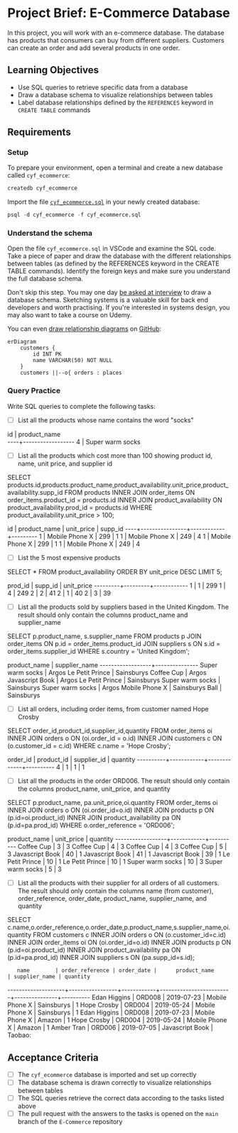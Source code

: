 # Project Brief: E-Commerce Database

In this project, you will work with an e-commerce database. The database has products that consumers can buy from different suppliers. Customers can create an order and add several products in one order.

## Learning Objectives

- Use SQL queries to retrieve specific data from a database
- Draw a database schema to visualize relationships between tables
- Label database relationships defined by the `REFERENCES` keyword in `CREATE TABLE` commands

## Requirements

### Setup

To prepare your environment, open a terminal and create a new database called `cyf_ecommerce`:

```sql
createdb cyf_ecommerce
```

Import the file [`cyf_ecommerce.sql`](./cyf_ecommerce.sql) in your newly created database:

```sql
psql -d cyf_ecommerce -f cyf_ecommerce.sql
```

### Understand the schema

Open the file `cyf_ecommerce.sql` in VSCode and examine the SQL code. Take a piece of paper and draw the database with the different relationships between tables (as defined by the REFERENCES keyword in the CREATE TABLE commands). Identify the foreign keys and make sure you understand the full database schema.

Don't skip this step. You may one day [be asked at interview](https://monzo.com/blog/2022/03/23/demystifying-the-backend-engineering-interview-process) to draw a database schema. Sketching systems is a valuable skill for back end developers and worth practising. If you're interested in systems design, you may also want to take a course on Udemy.

You can even [draw relationship diagrams](https://mermaid.js.org/syntax/entityRelationshipDiagram.html) on [GitHub](https://docs.github.com/en/get-started/writing-on-github/working-with-advanced-formatting/creating-diagrams):

```mermaid
erDiagram
    customers {
        id INT PK
        name VARCHAR(50) NOT NULL
    }
    customers ||--o{ orders : places
```

### Query Practice

Write SQL queries to complete the following tasks:

- [ ] List all the products whose name contains the word "socks"

<!-- SELECT * FROM products WHERE product_name LIKE '%socks%'; -->

id |   product_name   
----+------------------
  4 | Super warm socks

- [ ] List all the products which cost more than 100 showing product id, name, unit price, and supplier id
<!-- solution -->
SELECT products.id,products.product_name,product_availability.unit_price,product_availability.supp_id
FROM products
INNER JOIN order_items ON order_items.product_id = products.id
INNER JOIN product_availability ON product_availability.prod_id = products.id
WHERE product_availability.unit_price > 100;

id |  product_name  | unit_price | supp_id 
----+----------------+------------+---------
  1 | Mobile Phone X |        299 |       1
  1 | Mobile Phone X |        249 |       4
  1 | Mobile Phone X |        299 |       1
  1 | Mobile Phone X |        249 |       4

- [ ] List the 5 most expensive products
<!-- solution -->
SELECT * FROM product_availability
ORDER BY unit_price DESC
LIMIT 5;

prod_id | supp_id | unit_price 
---------+---------+------------
       1 |       1 |        299
       1 |       4 |        249
       2 |       2 |         41
       2 |       1 |         40
       2 |       3 |         39

- [ ] List all the products sold by suppliers based in the United Kingdom. The result should only contain the columns product_name and supplier_name
<!-- solution -->
SELECT p.product_name, s.supplier_name
FROM products p
JOIN order_items ON p.id = order_items.product_id
JOIN suppliers s ON  s.id = order_items.supplier_id
WHERE s.country = 'United Kingdom';

   product_name   | supplier_name 
------------------+---------------
 Super warm socks | Argos
 Le Petit Prince  | Sainsburys
 Coffee Cup       | Argos
 Javascript Book  | Argos
 Le Petit Prince  | Sainsburys
 Super warm socks | Sainsburys
 Super warm socks | Argos
 Mobile Phone X   | Sainsburys
 Ball             | Sainsburys

- [ ] List all orders, including order items, from customer named Hope Crosby
<!-- solution -->

SELECT order_id,product_id,supplier_id,quantity
FROM order_items oi INNER JOIN orders o ON (oi.order_id = o.id)
INNER JOIN customers c ON (o.customer_id = c.id)
WHERE c.name = 'Hope Crosby';

order_id | product_id | supplier_id | quantity 
----------+------------+-------------+----------
        4 |          1 |           1 |        1

- [ ] List all the products in the order ORD006. The result should only contain the columns product_name, unit_price, and quantity
<!-- solution -->

SELECT p.product_name, pa.unit_price,oi.quantity
FROM order_items oi INNER JOIN orders o ON (oi.order_id=o.id)
INNER JOIN products p ON (p.id=oi.product_id)
INNER JOIN product_availability pa ON (p.id=pa.prod_id)
WHERE o.order_reference = 'ORD006';

 product_name   | unit_price | quantity 
------------------+------------+----------
 Coffee Cup       |          3 |        3
 Coffee Cup       |          4 |        3
 Coffee Cup       |          4 |        3
 Coffee Cup       |          5 |        3
 Javascript Book  |         40 |        1
 Javascript Book  |         41 |        1
 Javascript Book  |         39 |        1
 Le Petit Prince  |         10 |        1
 Le Petit Prince  |         10 |        1
 Super warm socks |         10 |        3
 Super warm socks |          5 |        3

- [ ] List all the products with their supplier for all orders of all customers. The result should only contain the columns name (from customer), order_reference, order_date, product_name, supplier_name, and quantity

<!-- solution -->

SELECT c.name,o.order_reference,o.order_date,p.product_name,s.supplier_name,oi.quantity
FROM customers c INNER JOIN orders o ON (o.customer_id=c.id)
INNER JOIN order_items oi ON (oi.order_id=o.id)
INNER JOIN products p ON (p.id=oi.product_id)
INNER JOIN product_availability pa ON (p.id=pa.prod_id)
INNER JOIN suppliers s ON (pa.supp_id=s.id);

       name        | order_reference | order_date |      product_name       | supplier_name | quantity 
--------------------+-----------------+------------+-------------------------+---------------+----------
 Edan Higgins       | ORD008          | 2019-07-23 | Mobile Phone X          | Sainsburys    |        1
 Hope Crosby        | ORD004          | 2019-05-24 | Mobile Phone X          | Sainsburys    |        1
 Edan Higgins       | ORD008          | 2019-07-23 | Mobile Phone X          | Amazon        |        1
 Hope Crosby        | ORD004          | 2019-05-24 | Mobile Phone X          | Amazon        |        1
 Amber Tran         | ORD006          | 2019-07-05 | Javascript Book         | Taobao:

## Acceptance Criteria

- [ ] The `cyf_ecommerce` database is imported and set up correctly
- [ ] The database schema is drawn correctly to visualize relationships between tables
- [ ] The SQL queries retrieve the correct data according to the tasks listed above
- [ ] The pull request with the answers to the tasks is opened on the `main` branch of the `E-Commerce` repository
